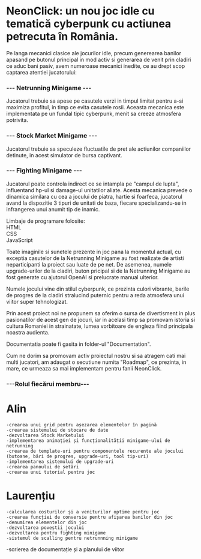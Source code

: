 # NeonClick: un nou joc idle cu tematică cyberpunk cu actiunea petrecuta în România.

Pe langa mecanici clasice ale jocurilor idle, precum generearea banilor apasand pe butonul principal in mod activ si generarea de venit prin cladiri ce aduc bani pasiv, avem numeroase mecanici inedite, ce au drept scop captarea atentiei jucatorului:

### --- Netrunning Minigame ---

Jucatorul trebuie sa apese pe casutele verzi in timpul limitat pentru a-si maximiza profitul, in timp ce evita casutele rosii. Aceasta mecanica este implementata pe un fundal tipic cyberpunk, menit sa creeze atmosfera potrivita.

### --- Stock Market Minigame ---

Jucatorul trebuie sa speculeze fluctuatile de pret ale actiunilor companiilor detinute, in acest simulator de bursa captivant.

### --- Fighting Minigame ---

Jucatorul poate controla indirect ce se intampla pe "campul de lupta", influentand hp-ul si damage-ul unitatilor aliate. Acesta mecanica prevede o dinamica similara cu cea a jocului de piatra, hartie si foarfeca, jucatorul avand la dispozitie 3 tipuri de unitati de baza, fiecare specializandu-se in infrangerea unui anumit tip de inamic.

Limbaje de programare folosite:  
  HTML  
  CSS  
  JavaScript

Toate imaginile si sunetele prezente in joc pana la momentul actual, cu exceptia casutelor de la Netrunning Minigame au fost realizate de artisti neparticipanti la proiect sau luate de pe net. De asemenea, numele upgrade-urilor de la cladiri, buton pricipal si de la Netrunning Minigame au fost generate cu ajutorul OpenAI si prelucrate manual ulterior. 

Numele jocului vine din stilul cyberpunk, ce prezinta culori vibrante, barile de progres de la cladiri stralucind puternic pentru a reda atmosfera unui viitor super tehnologizat.

Prin acest proiect noi ne propunem sa oferim o sursa de divertisment in plus pasionatilor de acest gen de jocuri, iar in acelasi timp sa promovam istoria si cultura Romaniei in strainatate, lumea vorbitoare de engleza fiind principala noastra audienta. 

Documentatia poate fi gasita in folder-ul "Documentation".

Cum ne dorim sa promovam activ proiectul nostru si sa atragem cati mai multi jucatori, am adaugat o secutiune numita "Roadmap", ce prezinta, in mare, ce urmeaza sa mai implementam pentru fanii NeonClick.

### ---Rolul fiecărui membru---

# Alin
	-crearea unui grid pentru așezarea elementelor în pagină
	-crearea sistemului de stocare de date
	-dezvoltarea Stock Marketului
	-implementarea animației și funcționalității minigame-ului de netrunning
	-crearea de template-uri pentru componentele recurente ale jocului (butoane, bări de progres, upgrade-uri, tool tip-uri)
	-implementarea sistemului de upgrade-uri
	-crearea panoului de setări
	-crearea unui tutorial pentru joc

# Laurențiu
	-calcularea costurilor și a veniturilor optime pentru joc
	-crearea funcției de conversie pentru afișarea banilor din joc
	-denumirea elementelor din joc
	-dezvoltarea poveștii jocului
	-dezvoltarea pentru fighting minigame
	-sistemul de scalling pentru netrunnning minigame
-scrierea de documentație și a planului de viitor